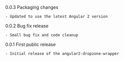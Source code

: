 0.0.3 Packaging changes

	- Updated to use the latest Angular 2 version

0.0.2 Bug fix release

	- Small bug fix and code cleanup

0.0.1 First public release

	- Initial release of the angular2-dropzone-wrapper
